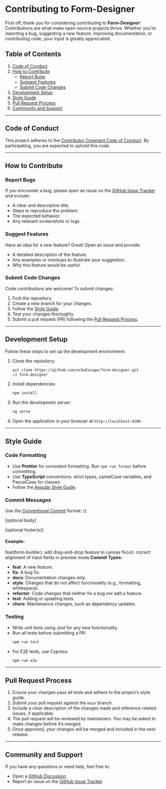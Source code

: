 # Contributing to Form-Designer

First off, thank you for considering contributing to **Form-Designer**! Contributions are what make open-source projects thrive. Whether you're reporting a bug, suggesting a new feature, improving documentation, or contributing code, your input is greatly appreciated.

## Table of Contents

1. [Code of Conduct](#code-of-conduct)
2. [How to Contribute](#how-to-contribute)
    - [Report Bugs](#report-bugs)
    - [Suggest Features](#suggest-features)
    - [Submit Code Changes](#submit-code-changes)
3. [Development Setup](#development-setup)
4. [Style Guide](#style-guide)
5. [Pull Request Process](#pull-request-process)
6. [Community and Support](#community-and-support)

---

## Code of Conduct

This project adheres to the [Contributor Covenant Code of Conduct](https://www.contributor-covenant.org/). By participating, you are expected to uphold this code.

---

## How to Contribute

### Report Bugs

If you encounter a bug, please open an issue on the [GitHub Issue Tracker](https://github.com/echoEscape/form-designer/issues) and include:

- A clear and descriptive title.
- Steps to reproduce the problem.
- The expected behavior.
- Any relevant screenshots or logs.

### Suggest Features

Have an idea for a new feature? Great! Open an issue and provide:

- A detailed description of the feature.
- Any examples or mockups to illustrate your suggestion.
- Why this feature would be useful.

### Submit Code Changes

Code contributions are welcome! To submit changes:

1. Fork the repository.
2. Create a new branch for your changes.
3. Follow the [Style Guide](#style-guide).
4. Test your changes thoroughly.
5. Submit a pull request (PR) following the [Pull Request Process](#pull-request-process).

---

## Development Setup

Follow these steps to set up the development environment:

1. Clone the repository:
    ```bash
    git clone https://github.com/echoEscape/form-designer.git
    cd form-designer
    ```
2. Install dependencies:
    ```bash
    npm install
    ```
3. Run the development server:
    ```bash
    ng serve
    ```
4. Open the application in your browser at `http://localhost:4200`.

---

## Style Guide

### Code Formatting

- Use **Prettier** for consistent formatting. Run `npm run format` before committing.
- Use **TypeScript** conventions: strict types, camelCase variables, and PascalCase for classes.
- Follow the [Angular Style Guide](https://angular.io/guide/styleguide).

### Commit Messages

Use the [Conventional Commit](https://www.conventionalcommits.org/) format:
<type>(<scope>): <short summary>

[optional body]

[optional footer(s)]

#### Example:

feat(form-builder): add drag-and-drop feature to canvas fix(ui): correct alignment of input fields in preview mode
**Commit Types:**

- **feat**: A new feature.
- **fix**: A bug fix.
- **docs**: Documentation changes only.
- **style**: Changes that do not affect functionality (e.g., formatting, whitespace).
- **refactor**: Code changes that neither fix a bug nor add a feature.
- **test**: Adding or updating tests.
- **chore**: Maintenance changes, such as dependency updates.

### Testing

- Write unit tests using Jest for any new functionality.
- Run all tests before submitting a PR:
    ```bash
    npm run test
    ```
- For E2E tests, use Cypress:
    ```bash
    npm run e2e
    ```

---

## Pull Request Process

1. Ensure your changes pass all tests and adhere to the project’s style guide.
2. Submit your pull request against the `main` branch.
3. Include a clear description of the changes made and reference related issues, if applicable.
4. The pull request will be reviewed by maintainers. You may be asked to make changes before it’s merged.
5. Once approved, your changes will be merged and included in the next release.

---

## Community and Support

If you have any questions or need help, feel free to:

- Open a [GitHub Discussion](https://github.com/echoEscape/form-designer/discussions).
- Report an issue on the [GitHub Issue Tracker](https://github.com/echoEscape/form-designer/issues).
